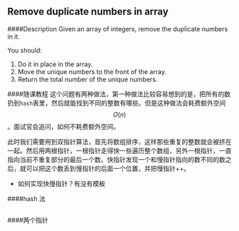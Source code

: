 ## Remove duplicate numbers in array
####Description
Given an array of integers, remove the duplicate numbers in it.

You should:

1. Do it in place in the array.
2. Move the unique numbers to the front of the array.
3. Return the total number of the unique numbers.


####随课教程
这个问题有两种做法，第一种做法比较容易想到的是，把所有的数扔到``hash``表里，然后就能找到不同的整数有哪些。但是这种做法会耗费额外空间$$O(n)$$。面试官会追问，如何不耗费额外空间。

此时我们需要用到双指针算法，首先将数组排序，这样那些重复的整数就会被挤在一起。然后用两根指针，一根指针走得快一些遍历整个数组，另外一根指针，一直指向当前不重复部分的最后一个数。快指针发现一个和慢指针指向的数不同的数之后，就可以把这个数丢到慢指针的后面一个位置，并把慢指针++。

- 如何实现快慢指针？有没有模板

####hash 法

```py

```




####两个指针
